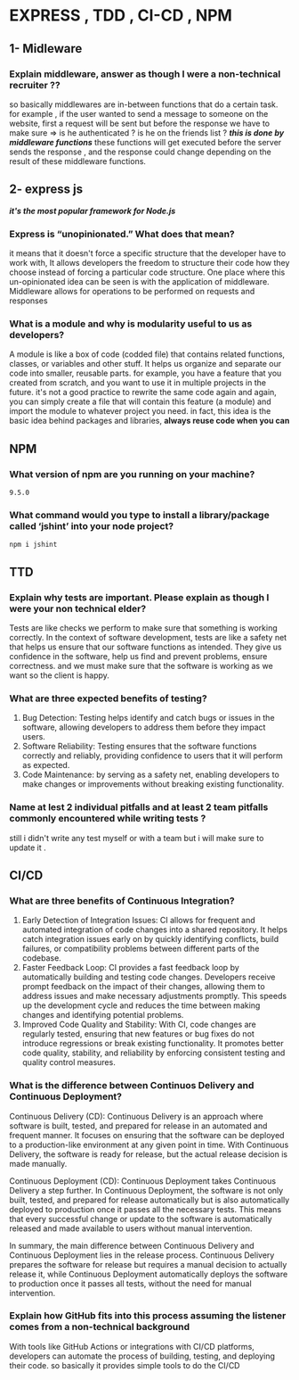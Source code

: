 # EXPRESS , TDD , CI-CD , NPM

## 1- Midleware

### Explain middleware, answer as though I were a non-technical recruiter ??

so basically middlewares are in-between functions that do a certain task.
for example , if the user wanted to send a message to someone on the website, first a request will be sent but before the response we have to make sure ⇒ is he authenticated ? is he on the friends list ?
**_this is done by middleware functions_**
these functions will get executed before the server sends the response , and the response could change depending on the result of these middleware functions.

## 2- express js

**_it's the most popular framework for Node.js_**

### Express is “unopinionated.” What does that mean?

it means that it doesn't force a specific structure that the developer have to work with, It allows developers the freedom to structure their code how they choose instead of forcing a particular code structure. One place where this un-opinionated idea can be seen is with the application of middleware. Middleware allows for operations to be performed on requests and responses

### What is a module and why is modularity useful to us as developers?

A module is like a box of code (codded file) that contains related functions, classes, or variables and other stuff. It helps us organize and separate our code into smaller, reusable parts.
for example, you have a feature that you created from scratch, and you want to use it in multiple projects in the future.
it's not a good practice to rewrite the same code again and again, you can simply create a file that will contain this feature (a module)
and import the module to whatever project you need.
in fact, this idea is the basic idea behind packages and libraries, **always reuse code when you can**

## NPM

### What version of npm are you running on your machine?

`9.5.0 `

### What command would you type to install a library/package called ‘jshint’ into your node project?

`npm i jshint`

## TTD

### Explain why tests are important. Please explain as though I were your non technical elder?

Tests are like checks we perform to make sure that something is working correctly. In the context of software development, tests are like a safety net that helps us ensure that our software functions as intended. They give us confidence in the software, help us find and prevent problems, ensure correctness. and we must make sure that the software is working as we want so the client is happy.

### What are three expected benefits of testing?

1.  Bug Detection: Testing helps identify and catch bugs or issues in the software, allowing developers to address them before they impact users.
2.  Software Reliability: Testing ensures that the software functions correctly and reliably, providing confidence to users that it will perform as expected.
3.  Code Maintenance: by serving as a safety net, enabling developers to make changes or improvements without breaking existing functionality.

### Name at lest 2 individual pitfalls and at least 2 team pitfalls commonly encountered while writing tests ?

still i didn't write any test myself or with a team but i will make sure to update it .

## CI/CD

### What are three benefits of Continuous Integration?

1.  Early Detection of Integration Issues: CI allows for frequent and automated integration of code changes into a shared repository. It helps catch integration issues early on by quickly identifying conflicts, build failures, or compatibility problems between different parts of the codebase.
2.  Faster Feedback Loop: CI provides a fast feedback loop by automatically building and testing code changes. Developers receive prompt feedback on the impact of their changes, allowing them to address issues and make necessary adjustments promptly. This speeds up the development cycle and reduces the time between making changes and identifying potential problems.
3.  Improved Code Quality and Stability: With CI, code changes are regularly tested, ensuring that new features or bug fixes do not introduce regressions or break existing functionality. It promotes better code quality, stability, and reliability by enforcing consistent testing and quality control measures.

### What is the difference between Continuos Delivery and Continuous Deployment?

Continuous Delivery (CD): Continuous Delivery is an approach where software is built, tested, and prepared for release in an automated and frequent manner. It focuses on ensuring that the software can be deployed to a production-like environment at any given point in time. With Continuous Delivery, the software is ready for release, but the actual release decision is made manually.

Continuous Deployment (CD): Continuous Deployment takes Continuous Delivery a step further. In Continuous Deployment, the software is not only built, tested, and prepared for release automatically but is also automatically deployed to production once it passes all the necessary tests. This means that every successful change or update to the software is automatically released and made available to users without manual intervention.

In summary, the main difference between Continuous Delivery and Continuous Deployment lies in the release process. Continuous Delivery prepares the software for release but requires a manual decision to actually release it, while Continuous Deployment automatically deploys the software to production once it passes all tests, without the need for manual intervention.

### Explain how GitHub fits into this process assuming the listener comes from a non-technical background

With tools like GitHub Actions or integrations with CI/CD platforms, developers can automate the process of building, testing, and deploying their code.
so basically it provides simple tools to do the CI/CD
